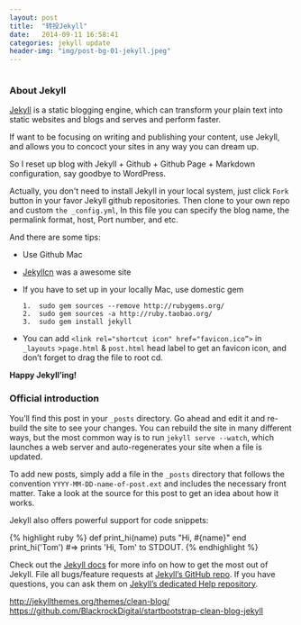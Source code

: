 ```yaml
---
layout: post
title:  "转投Jekyll"
date:   2014-09-11 16:58:41
categories: jekyll update
header-img: "img/post-bg-01-jekyll.jpeg"
---
```

<div style='margin:0 auto;width:0px;height:0px;overflow:hidden;'><img src="https://xqimg.imedao.com/16bc009f9115d3fc9c9f8813.png" width='500'></div>
<h3>About Jekyll</h3>

<a href="http://jekyllrb.com/" target="_blank">Jekyll</a> is a static blogging engine, which can transform your plain text into static websites and blogs and serves and perform faster.

If want to be focusing on writing and publishing your content, use Jekyll, and allows you to concoct your sites in any way you can dream up.

So I reset up blog with Jekyll + Github + Github Page +  Markdown configuration, say goodbye to WordPress.

Actually, you don't need to install Jekyll in your local system, just click `Fork` button in your favor Jekyll github repositories. Then clone to your own repo and custom `the _config.yml`, In this file you can specify the blog name, the permalink format, host, Port number, and etc.

And there are some tips:

- Use Github Mac

- <a href="http://jekyllcn.com/" target="_blank">Jekyllcn</a> was a awesome site

- If you have to set up in your locally Mac, use domestic gem

      1.  sudo gem sources --remove http://rubygems.org/
      2.  sudo gem sources -a http://ruby.taobao.org/
      3.  sudo gem install jekyll

-  You can add `<link rel="shortcut icon" href="favicon.ico”>` in `_layouts` >`page.html` & `post.html`  head label to get an favicon icon, and don’t forget to drag the file to root cd.


**Happy Jekyll’ing!**


<h3>Official introduction</h3>

You’ll find this post in your `_posts` directory. Go ahead and edit it and re-build the site to see your changes. You can rebuild the site in many different ways, but the most common way is to run `jekyll serve --watch`, which launches a web server and auto-regenerates your site when a file is updated.

To add new posts, simply add a file in the `_posts` directory that follows the convention `YYYY-MM-DD-name-of-post.ext` and includes the necessary front matter. Take a look at the source for this post to get an idea about how it works.

Jekyll also offers powerful support for code snippets:

{% highlight ruby %}
def print_hi(name)
  puts "Hi, #{name}"
end
print_hi('Tom')
#=> prints 'Hi, Tom' to STDOUT.
{% endhighlight %}

Check out the [Jekyll docs][jekyll] for more info on how to get the most out of Jekyll. File all bugs/feature requests at [Jekyll’s GitHub repo][jekyll-gh]. If you have questions, you can ask them on [Jekyll’s dedicated Help repository][jekyll-help].

[jekyll]:      http://jekyllrb.com
[jekyll-gh]:   https://github.com/jekyll/jekyll
[jekyll-help]: https://github.com/jekyll/jekyll-help

http://jekyllthemes.org/themes/clean-blog/
https://github.com/BlackrockDigital/startbootstrap-clean-blog-jekyll